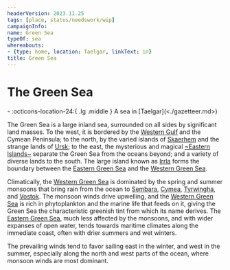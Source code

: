 ```yaml
---
headerVersion: 2023.11.25
tags: [place, status/needswork/wip]
campaignInfo:
name: Green Sea
typeOf: sea
whereabouts:
- {type: home, location: Taelgar, linkText: in}
title: Green Sea
---
```

# The Green Sea
<div class="grid cards ext-narrow-margin ext-one-column" markdown>
-    :octicons-location-24:{ .lg .middle } A sea in [Taelgar](<./gazetteer.md>)  
</div>




The Green Sea is a large inland sea, surrounded on all sides by significant land masses. To the west, it is bordered by the [Western Gulf](<western-green-sea/western-gulf.md>) and the Cymean Peninsula; to the north, by the varied islands of [Skaerhem](<western-green-sea/skaerhem/skaerhem.md>) and the strange lands of [Ursk](<northern-green-sea/ursk.md>); to the east, the mysterious and magical [~Eastern Islands~](<eastern-green-sea/eastern-islands.md>) separate the Green Sea from the oceans beyond; and a variety of diverse lands to the south. The large island known as [Irrla](<eastern-green-sea/irrla.md>) forms the boundary between the [Eastern Green Sea](<eastern-green-sea/eastern-green-sea.md>) and the [Western Green Sea](<western-green-sea/western-green-sea.md>). 

Climatically, the [Western Green Sea](<western-green-sea/western-green-sea.md>) is dominated by the spring and summer monsoons that bring rain from the ocean to [Sembara](<greater-sembara/sembara/sembara.md>), [Cymea](<western-green-sea/cymea/cymea.md>),  [Tyrwingha](<greater-sembara/tyrwingha/tyrwingha.md>), and [Vostok](<western-green-sea/vostok/vostok.md>). The monsoon winds drive upwelling, and the [Western Green Sea](<western-green-sea/western-green-sea.md>) is rich in phytoplankton and the marine life that feeds on it, giving the Green Sea the characteristic greenish tint from which its name derives. The [Eastern Green Sea](<eastern-green-sea/eastern-green-sea.md>), much less affected by the monsoons, and with wider expanses of open water, tends towards maritime climates along the immediate coast, often with drier summers and wet winters. 

The prevailing winds tend to favor sailing east in the winter, and west in the summer, especially along the north and west parts of the ocean, where monsoon winds are most dominant. 




